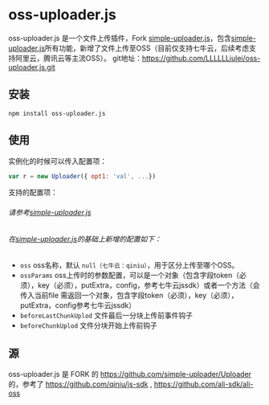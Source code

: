 # oss-uploader.js  

 
oss-uploader.js  是一个文件上传插件，Fork [simple-uploader.js](https://github.com/simple-uploader/Uploader)，包含[simple-uploader.js](https://github.com/simple-uploader/Uploader)所有功能，新增了文件上传至OSS（目前仅支持七牛云，后续考虑支持阿里云，腾讯云等主流OSS）。
git地址：https://github.com/LLLLLLiulei/oss-uploader.js.git

## 安装
 
```console
npm install oss-uploader.js
```

## 使用
 
实例化的时候可以传入配置项：

```javascript
var r = new Uploader({ opt1: 'val', ...})
```

支持的配置项：
###### 请参考[simple-uploader.js](https://github.com/simple-uploader/Uploader)
###### 在[simple-uploader.js](https://github.com/simple-uploader/Uploader)的基础上新增的配置如下：
* `oss` oss名称，默认 `null（七牛云：qiniu）`，用于区分上传至哪个OSS。
* `ossParams` oss上传时的参数配置，可以是一个对象（包含字段token（必须），key（必须），putExtra，config，参考七牛云jssdk）或者一个方法（会传入当前file 需返回一个对象，包含字段token（必须），key（必须），putExtra，config参考七牛云jssdk）
* `beforeLastChunkUplod` 文件最后一分块上传前事件钩子
*  `beforeChunkUplod` 文件分块开始上传前钩子
 
 
## 源
oss-uploader.js 是 FORK 的 https://github.com/simple-uploader/Uploader 的，参考了 https://github.com/qiniu/js-sdk , https://github.com/ali-sdk/ali-oss
